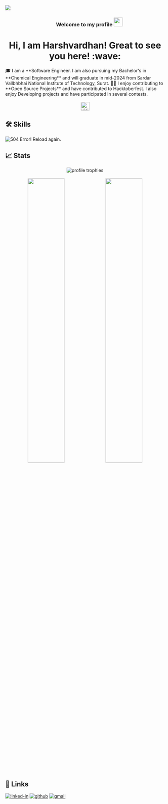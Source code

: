 <div>
<img align="center" src="https://i.imgur.com/4ASafy0.png">
</div>

<h3 align="center">
  &nbsp;&nbsp;&nbsp;&nbsp;&nbsp;&nbsp;&nbsp;Welcome to my profile
  <img src="https://media.giphy.com/media/hvRJCLFzcasrR4ia7z/giphy.gif" width="28">
</h3>

<h1 align="center"> Hi, I am Harshvardhan! Great to see you here! :wave: </h1>
🎓 I am a **Software Engineer. I am also pursuing my Bachelor's in **Chemical Engineering** and will graduate in mid-2024 from Sardar Vallbhbhai National Institute of Technology, Surat. 👨‍💻 I enjoy contributing to **Open Source Projects** and have contributed to Hacktoberfest. I also enjoy Developing projects and have participated in several contests.
<br/>
<br/>

<div align="center">   
    <img src="https://visitor-badge.laobi.icu/badge?page_id=harshvardhan614.harshvardhan614" alt="visitors" height="27px" width"="auto">
</div>

## 🛠️ Skills

 <img
            className="w-full h-auto"
            src="https://skillicons.dev/icons?i=appwrite,aws,babel,bootstrap,cloudflare,css,d3,docker,figma,firebase,gatsby,git,github,graphql,html,ipfs,js,jquery,kubernetes,linux,mongodb,mysql,netlify,nextjs,nodejs,npm,postgres,react,redux,replit,sass,supabase,tailwind,threejs,vercel,vite,vscode,yarn"
            alt="504 Error! Reload again."
            loading="lazy"
          />

## 📈 Stats

<div align="center">
    <img src="https://github-profile-trophy.vercel.app/?username=harshvardhan614&row=1&column=6&margin-h=8&theme=darkhub&count_private=true&margin-w=15&no-frame=true" alt="profile trophies" />
    <br />
  <br/>     
    <img width="48%" src="https://github-readme-stats.vercel.app/api?username=harshvardhan614&show_icons=true&theme=onedark&private=true" /> 
    <img width="48%" src="https://github-readme-streak-stats.herokuapp.com/?user=harshvardhan614&show_icons=true&theme=onedark&private=true" />
</div>


## 🔗 Links

[![linked-in](https://img.shields.io/badge/Linked_In-0077B5?style=for-the-badge&logo=LinkedIn&logoColor=white)](https://www.linkedin.com/in/harshvardhan614/)
[![github](https://img.shields.io/badge/GitHub-000000?style=for-the-badge&logo=GitHub&logoColor=white)](https://github.com/harshvardhan614)
[![gmail](https://img.shields.io/badge/Gmail-D14836?style=for-the-badge&logo=Gmail&logoColor=white)](mailto:harshvardhan.omnisphere@gmail.com)
